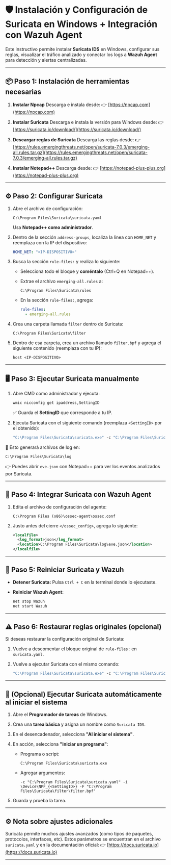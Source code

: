 # 🛡️ Instalación y Configuración de Suricata en Windows + Integración con Wazuh Agent

Este instructivo permite instalar **Suricata IDS** en Windows, configurar sus reglas, visualizar el tráfico analizado y conectar los logs a **Wazuh Agent** para detección y alertas centralizadas.

---

## 📦 Paso 1: Instalación de herramientas necesarias

1. **Instalar Npcap**
   Descarga e instala desde:
   👉 [https://npcap.com](https://npcap.com)

2. **Instalar Suricata**
   Descarga e instala la versión para Windows desde:
   👉 [https://suricata.io/download/](https://suricata.io/download/)

3. **Descargar reglas de Suricata**
   Descarga las reglas desde:
   👉 [https://rules.emergingthreats.net/open/suricata-7.0.3/emerging-all.rules.tar.gz](https://rules.emergingthreats.net/open/suricata-7.0.3/emerging-all.rules.tar.gz)

4. **Instalar Notepad++**
   Descarga desde:
   👉 [https://notepad-plus-plus.org](https://notepad-plus-plus.org)

---

## ⚙️ Paso 2: Configurar Suricata

1. Abre el archivo de configuración:

   ```
   C:\Program Files\Suricata\suricata.yaml
   ```

   Usa **Notepad++ como administrador**.

2. Dentro de la sección `address-groups`, localiza la línea con `HOME_NET` y reemplaza con la IP del dispositivo:

   ```yaml
   HOME_NET: "<IP-DISPOSITIVO>"
   ```

3. Busca la sección `rule-files:` y realiza lo siguiente:

   * Selecciona todo el bloque y **coméntalo** (Ctrl+Q en Notepad++).
   * Extrae el archivo `emerging-all.rules` a:

     ```
     C:\Program Files\Suricata\rules
     ```
   * En la sección `rule-files:`, agrega:

     ```yaml
     rule-files:
       - emerging-all.rules
     ```

4. Crea una carpeta llamada `filter` dentro de Suricata:

   ```
   C:\Program Files\Suricata\filter
   ```

5. Dentro de esa carpeta, crea un archivo llamado `filter.bpf` y agrega el siguiente contenido (reemplaza con tu IP):

   ```
   host <IP-DISPOSITIVO>
   ```

---

## 🖥️ Paso 3: Ejecutar Suricata manualmente

1. Abre CMD como administrador y ejecuta:

   ```cmd
   wmic nicconfig get ipaddress,SettingID
   ```

   ✅ Guarda el **SettingID** que corresponde a tu IP.

2. Ejecuta Suricata con el siguiente comando (reemplaza `<SettingID>` por el obtenido):

   ```cmd
   "C:\Program Files\Suricata\suricata.exe" -c "C:\Program Files\Suricata\suricata.yaml" -i \Device\NPF_{<SettingID>} -F "C:\Program Files\Suricata\filter\filter.bpf"
   ```

📂 Esto generará archivos de log en:

```
C:\Program Files\Suricata\log
```

👉 Puedes abrir `eve.json` con Notepad++ para ver los eventos analizados por Suricata.

---

## 🔗 Paso 4: Integrar Suricata con Wazuh Agent

1. Edita el archivo de configuración del agente:

   ```
   C:\Program Files (x86)\ossec-agent\ossec.conf
   ```

2. Justo antes del cierre `</ossec_config>`, agrega lo siguiente:

   ```xml
   <localfile>
     <log_format>json</log_format>
     <location>C:\Program Files\Suricata\log\eve.json</location>
   </localfile>
   ```

---

## 🔄 Paso 5: Reiniciar Suricata y Wazuh

* **Detener Suricata:** Pulsa `Ctrl + C` en la terminal donde lo ejecutaste.
* **Reiniciar Wazuh Agent:**

  ```cmd
  net stop Wazuh
  net start Wazuh
  ```

---

## ⚠️ Paso 6: Restaurar reglas originales (opcional)

Si deseas restaurar la configuración original de Suricata:

1. Vuelve a descomentar el bloque original de `rule-files:` en `suricata.yaml`.

2. Vuelve a ejecutar Suricata con el mismo comando:

   ```cmd
   "C:\Program Files\Suricata\suricata.exe" -c "C:\Program Files\Suricata\suricata.yaml" -i \Device\NPF_{<SettingID>} -F "C:\Program Files\Suricata\filter\filter.bpf"
   ```

---

## 🧩 (Opcional) Ejecutar Suricata automáticamente al iniciar el sistema

1. Abre el **Programador de tareas** de Windows.
2. Crea una **tarea básica** y asigna un nombre como `Suricata IDS`.
3. En el desencadenador, selecciona **"Al iniciar el sistema"**.
4. En acción, selecciona **"Iniciar un programa"**:

   * Programa o script:

     ```
     C:\Program Files\Suricata\suricata.exe
     ```
   * Agregar argumentos:

     ```
     -c "C:\Program Files\Suricata\suricata.yaml" -i \Device\NPF_{<SettingID>} -F "C:\Program Files\Suricata\filter\filter.bpf"
     ```
5. Guarda y prueba la tarea.

---

## ⚙️ Nota sobre ajustes adicionales

Suricata permite muchos ajustes avanzados (como tipos de paquetes, protocolos, interfaces, etc). Estos parámetros se encuentran en el archivo `suricata.yaml` y en la documentación oficial:
👉 [https://docs.suricata.io](https://docs.suricata.io)

---
